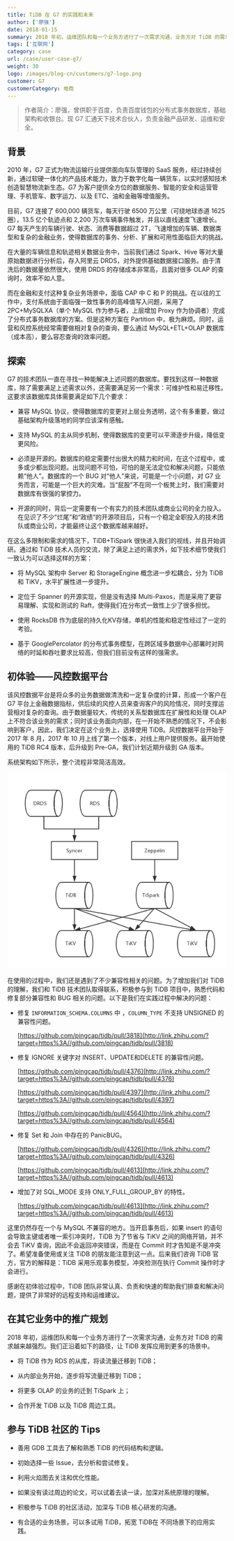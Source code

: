 ```yaml
---
title: TiDB 在 G7 的实践和未来
author: ['廖强']
date: 2018-01-15
summary: 2018 年初，运维团队和每一个业务方进行了一次需求沟通，业务方对 TiDB 的需求越来越强烈。我们准备让TiDB发挥应用到更多的场景中。
tags: ['互联网']
category: case
url: /case/user-case-g7/
weight: 30
logo: /images/blog-cn/customers/g7-logo.png
customer: G7
customerCategory: 电商
---
```



> 作者简介：廖强，曾供职于百度，负责百度钱包的分布式事务数据库，基础架构和收银台。现 G7 汇通天下技术合伙人，负责金融产品研发、运维和安全。

## 背景

2010 年，G7 正式为物流运输行业提供面向车队管理的 SaaS 服务，经过持续创新，通过软硬一体化的产品技术能力，致力于数字化每一辆货车，以实时感知技术创造智慧物流新生态。G7 为客户提供全方位的数据服务、智能的安全和运营管理、手机管车、数字运力、以及 ETC、油和金融等增值服务。

目前，G7 连接了 600,000 辆货车，每天行驶 6500 万公里（可绕地球赤道 1625 圈），13.5 亿个轨迹点和 2,200 万次车辆事件触发，并且以直线速度飞速增长。G7 每天产生的车辆行驶、状态、消费等数据超过 2T，飞速增加的车辆、数据类型和复杂的金融业务，使得数据库的事务、分析、扩展和可用性面临巨大的挑战。

在大量的车辆信息和轨迹相关数据业务中，当前我们通过 Spark、Hive 等对大量原始数据进行分析后，存入阿里云 DRDS，对外提供基础数据接口服务。由于清洗后的数据量依然很大，使用 DRDS 的存储成本非常高，且面对很多 OLAP 的查询时，效率不如人意。

而在金融和支付这种复杂业务场景中，面临 CAP 中 C 和 P 的挑战。在以往的工作中，支付系统由于面临强一致性事务的高峰值写入问题，采用了 2PC+MySQLXA（单个 MySQL 作为参与者，上层增加 Proxy 作为协调者）完成了分布式事务数据库的方案。但是这种方案在 Partition 中，极为麻烦。同时，运营和风控系统经常需要做相对复杂的查询，要么通过 MySQL+ETL+OLAP 数据库（成本高），要么容忍查询的效率问题。

## 探索

G7 的技术团队一直在寻找一种能解决上述问题的数据库。要找到这样一种数据库，除了需要满足上述需求以外，还需要满足另一个需求：可维护性和易迁移性。这要求该数据库具体需要满足如下几个要求：

+ 兼容 MySQL 协议，使得数据库的变更对上层业务透明，这个有多重要，做过基础架构升级落地的同学应该深有感触。

+ 支持 MySQL 的主从同步机制，使得数据库的变更可以平滑逐步升级，降低变更风险。

+ 必须是开源的。数据库的稳定需要付出很大的精力和时间，在这个过程中，或多或少都出现问题。出现问题不可怕，可怕的是无法定位和解决问题，只能依赖“他人”。数据库的一个 BUG 对“他人”来说，可能是一个小问题，对 G7 业务而言，可能是一个巨大的灾难。当“屁股”不在同一个板凳上时，我们需要对数据库有很强的掌控力。

+ 开源的同时，背后一定需要有一个有实力的技术团队或商业公司的全力投入。在见识了不少“烂尾”和“政绩”的开源项目后，只有一个稳定全职投入的技术团队或商业公司，才能最终让这个数据库越来越好。

在这么多限制和需求的情况下，TiDB+TiSpark 很快进入我们的视线，并且开始调研。通过和 TiDB 技术人员的交流，除了满足上述的需求外，如下技术细节使我们一致认为可以选择这样的方案：

+ 将 MySQL 架构中 Server 和 StorageEngine 概念进一步松耦合，分为 TiDB 和 TiKV，水平扩展性进一步提升。

+ 定位于 Spanner 的开源实现，但是没有选择 Multi-Paxos，而是采用了更容易理解、实现和测试的 Raft，使得我们在分布式一致性上少了很多担忧。

+ 使用 RocksDB 作为底层的持久化KV存储，单机的性能和稳定性经过了一定的考验。

+ 基于 GooglePercolator 的分布式事务模型，在跨区域多数据中心部署时对网络的时延和吞吐要求比较高，但我们目前没有这样的强需求。

## 初体验——风控数据平台

该风控数据平台是将众多的业务数据做清洗和一定复杂度的计算，形成一个客户在 G7 平台上金融数据指标，供后续的风控人员来查询客户的风险情况，同时支撑运营相对复杂的查询。由于数据量较大，传统的关系型数据库在扩展性和处理 OLAP 上不符合该业务的需求；同时该业务面向内部，在一开始不熟悉的情况下，不会影响到客户，因此，我们决定在这个业务上，选择使用 TiDB。风控数据平台开始于 2017 年 8 月，2017 年 10 月上线了第一个版本，对线上用户提供服务。最开始使用的 TiDB RC4 版本，后升级到 Pre-GA，我们计划近期升级到 GA 版本。

系统架构如下所示，整个流程非常简洁高效。

![](media/user-case-g7/1.png)

在使用的过程中，我们还是遇到了不少兼容性相关的问题。为了增加我们对 TiDB 的理解，我们和 TiDB 技术团队取得联系，积极参与到 TiDB 项目中，熟悉代码和修复部分兼容性和 BUG 相关的问题。以下是我们在实践过程中解决的问题：

+ 修复 `INFORMATION_SCHEMA.COLUMNS` 中 ，`COLUMN_TYPE` 不支持 UNSIGNED 的兼容性问题。

    [https://github.com/pingcap/tidb/pull/3818](http://link.zhihu.com/?target=https%3A//github.com/pingcap/tidb/pull/3818)

+ 修复 IGNORE 关键字对 INSERT、UPDATE和DELETE 的兼容性问题。

    [https://github.com/pingcap/tidb/pull/4376](http://link.zhihu.com/?target=https%3A//github.com/pingcap/tidb/pull/4376)

    [https://github.com/pingcap/tidb/pull/4397](http://link.zhihu.com/?target=https%3A//github.com/pingcap/tidb/pull/4397)

    [https://github.com/pingcap/tidb/pull/4564](http://link.zhihu.com/?target=https%3A//github.com/pingcap/tidb/pull/4564)

+ 修复 Set 和 Join 中存在的 PanicBUG。

    [https://github.com/pingcap/tidb/pull/4326](http://link.zhihu.com/?target=https%3A//github.com/pingcap/tidb/pull/4326)

    [https://github.com/pingcap/tidb/pull/4613](http://link.zhihu.com/?target=https%3A//github.com/pingcap/tidb/pull/4613)

+ 增加了对 SQL_MODE 支持 ONLY_FULL_GROUP_BY 的特性。

    [https://github.com/pingcap/tidb/pull/4613](http://link.zhihu.com/?target=https%3A//github.com/pingcap/tidb/pull/4613)

这里仍然存在一个与 MySQL 不兼容的地方。当开启事务后，如果 insert 的语句会导致主键或者唯一索引冲突时，TiDB 为了节省与 TiKV 之间的网络开销，并不会去 TiKV 查询，因此不会返回冲突错误，而是在 Commit 时才告知是不是冲突了。希望准备使用或关注 TiDB 的朋友能注意到这一点。后来我们咨询 TiDB 官方，官方的解释是：TiDB 采用乐观事务模型，冲突检测在执行 Commit 操作时才会进行。

感谢在初体验过程中，TiDB 团队非常认真、负责和快速的帮助我们排查和解决问题，提供了非常好的远程支持和运维建议。

## 在其它业务中的推广规划

2018 年初，运维团队和每一个业务方进行了一次需求沟通，业务方对 TiDB 的需求越来越强烈。我们正沿着如下的路径，让 TiDB 发挥应用到更多的场景中。

+ 将 TiDB 作为 RDS 的从库，将读流量迁移到 TiDB；

+ 从内部业务开始，逐步将写流量迁移到 TiDB；

+ 将更多 OLAP 的业务的迁到 TiSpark 上；

+ 合作开发 TiDB 以及 TiDB 周边工具。

## 参与 TiDB 社区的 Tips

+ 善用 GDB 工具去了解和熟悉 TiDB 的代码结构和逻辑。

+ 初始选择一些 Issue，去分析和尝试修复。

+ 利用火焰图去关注和优化性能。

+ 如果没有读过周边的论文，可以试着去读一读，加深对系统原理的理解。

+ 积极参与 TiDB 的社区活动，加深与 TiDB 核心研发的沟通。

+ 有合适的业务场景，可以多试用 TiDB，拓宽 TiDB在 不同场景下的应用实践。
